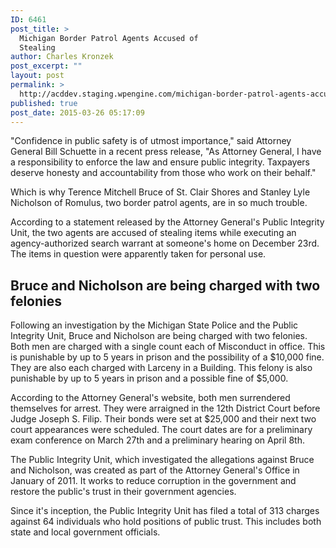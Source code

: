 ```yaml
---
ID: 6461
post_title: >
  Michigan Border Patrol Agents Accused of
  Stealing
author: Charles Kronzek
post_excerpt: ""
layout: post
permalink: >
  http://acddev.staging.wpengine.com/michigan-border-patrol-agents-accused-of-stealing.html
published: true
post_date: 2015-03-26 05:17:09
---
```

"Confidence in public safety is of utmost importance," said Attorney General Bill Schuette in a recent press release, "As Attorney General, I have a responsibility to enforce the law and ensure public integrity. Taxpayers deserve honesty and accountability from those who work on their behalf."<!--more-->

Which is why Terence Mitchell Bruce of St. Clair Shores and Stanley Lyle Nicholson of Romulus, two border patrol agents, are in so much trouble.

According to a statement released by the Attorney General's Public Integrity Unit, the two agents are accused of stealing items while executing an agency-authorized search warrant at someone's home on December 23rd. The items in question were apparently taken for personal use.

<h2>Bruce and Nicholson are being charged with two felonies</h2>

Following an investigation by the Michigan State Police and the Public Integrity Unit, Bruce and Nicholson are being charged with two felonies. Both men are charged with a single count each of Misconduct in office. This is punishable by up to 5 years in prison and the possibility of a $10,000 fine. They are also each charged with Larceny in a Building. This felony is also punishable by up to 5 years in prison and a possible fine of $5,000.

According to the Attorney General's website, both men surrendered themselves for arrest. They were arraigned in the 12th District Court before Judge Joseph S. Filip. Their bonds were set at $25,000 and their next two court appearances were scheduled. The court dates are for a preliminary exam conference on March 27th and a preliminary hearing on April 8th.

The Public Integrity Unit, which investigated the allegations against Bruce and Nicholson, was created as part of the Attorney General's Office in January of 2011. It works to reduce corruption in the government and restore the public's trust in their government agencies.

Since it's inception, the Public Integrity Unit has filed a total of 313 charges against 64 individuals who hold positions of public trust. This includes both state and local government officials.